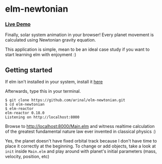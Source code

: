 # elm-newtonian

### [Live Demo](https://arinal.github.io/elm-newtonian/)
Finally, solar system animation in your browser! Every planet movement is calculated using Newtonian gravity equation.

This application is simple, mean to be an ideal case study if you want to start learning elm with enjoyment :)

## Getting started

If elm isn't installed in your system, install it [here](https://guide.elm-lang.org/install.html)

Afterwards, type this in your terminal.
``` shellsession
$ git clone https://github.com/arinal/elm-newtonian.git
$ cd elm-newtonian
$ elm-reactor
elm-reactor 0.18.0
Listening on http://localhost:8000
```

Browse to [http://localhost:8000/Main.elm](http://localhost:8000/Main.elm) and witness realtime calculation of the greatest fundamental nature law ever invented in classical physics :)

Yes, the planet doesn't have fixed orbital track because I don't have time to place it correctly at the beginning.
To change or add objects, take a look at `init` inside `Main.elm` and play around with planet's initial parameters (mass, velocity, position, etc)
